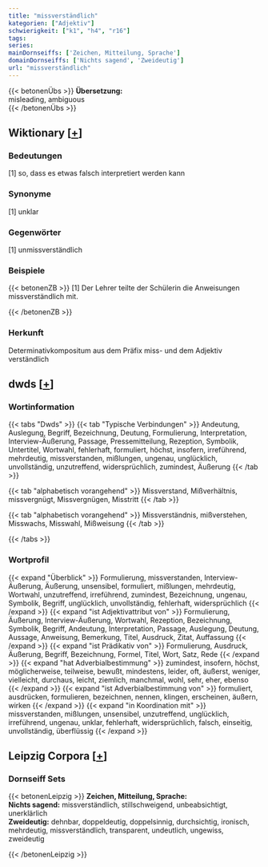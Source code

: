 ```yaml
---
title: "missverständlich"
kategorien: ["Adjektiv"]
schwierigkeit: ["k1", "h4", "r16"]
tags:
series:
mainDornseiffs: ['Zeichen, Mitteilung, Sprache']
domainDornseiffs: ['Nichts sagend', 'Zweideutig']
url: "missverständlich"
---
```


{{< betonenÜbs >}}
**Übersetzung:**  
misleading, ambiguous  
{{< /betonenÜbs >}}

## Wiktionary [[+](https://de.wiktionary.org/wiki/missverständlich)]

### Bedeutungen
[1] so, dass es etwas falsch interpretiert werden kann  

### Synonyme
[1] unklar  

### Gegenwörter
[1] unmissverständlich  

### Beispiele
{{< betonenZB >}}
[1] Der Lehrer teilte der Schülerin die Anweisungen missverständlich mit.  

{{< /betonenZB >}}
### Herkunft
Determinativkompositum aus dem Präfix miss- und dem Adjektiv verständlich  



## dwds [[+](https://www.dwds.de/wb/missverständlich)]

### Wortinformation
{{< tabs "Dwds" >}}
{{< tab "Typische Verbindungen" >}}
Andeutung, Auslegung, Begriff, Bezeichnung, Deutung, Formulierung, Interpretation, Interview-Äußerung, Passage, Pressemitteilung, Rezeption, Symbolik, Untertitel, Wortwahl, fehlerhaft, formuliert, höchst, insofern, irreführend, mehrdeutig, missverstanden, mißlungen, ungenau, unglücklich, unvollständig, unzutreffend, widersprüchlich, zumindest, Äußerung
{{< /tab >}}

{{< tab "alphabetisch vorangehend" >}}
Missverstand, Mißverhältnis, missvergnügt, Missvergnügen, Misstritt
{{< /tab >}}

{{< tab "alphabetisch vorangehend" >}}
Missverständnis, mißverstehen, Misswachs, Misswahl, Mißweisung
{{< /tab >}}

{{< /tabs >}}

### Wortprofil
{{< expand "Überblick" >}} Formulierung, missverstanden, Interview-Äußerung, Äußerung, unsensibel, formuliert, mißlungen, mehrdeutig, Wortwahl, unzutreffend, irreführend, zumindest, Bezeichnung, ungenau, Symbolik, Begriff, unglücklich, unvollständig, fehlerhaft, widersprüchlich {{< /expand >}}
{{< expand "ist Adjektivattribut von" >}} Formulierung, Äußerung, Interview-Äußerung, Wortwahl, Rezeption, Bezeichnung, Symbolik, Begriff, Andeutung, Interpretation, Passage, Auslegung, Deutung, Aussage, Anweisung, Bemerkung, Titel, Ausdruck, Zitat, Auffassung {{< /expand >}}
{{< expand "ist Prädikativ von" >}} Formulierung, Ausdruck, Äußerung, Begriff, Bezeichnung, Formel, Titel, Wort, Satz, Rede {{< /expand >}}
{{< expand "hat Adverbialbestimmung" >}} zumindest, insofern, höchst, möglicherweise, teilweise, bewußt, mindestens, leider, oft, äußerst, weniger, vielleicht, durchaus, leicht, ziemlich, manchmal, wohl, sehr, eher, ebenso {{< /expand >}}
{{< expand "ist Adverbialbestimmung von" >}} formuliert, ausdrücken, formulieren, bezeichnen, nennen, klingen, erscheinen, äußern, wirken {{< /expand >}}
{{< expand "in Koordination mit" >}} missverstanden, mißlungen, unsensibel, unzutreffend, unglücklich, irreführend, ungenau, unklar, fehlerhaft, widersprüchlich, falsch, einseitig, unvollständig, überflüssig {{< /expand >}}

## Leipzig Corpora [[+](https://corpora.uni-leipzig.de/en/res?word=missverständlich&corpusId=deu_newscrawl-public_2018)]

### Dornseiff Sets
{{< betonenLeipzig >}}
**Zeichen, Mitteilung, Sprache:**  
**Nichts sagend:** missverständlich, stillschweigend, unbeabsichtigt, unerklärlich  
**Zweideutig:** dehnbar, doppeldeutig, doppelsinnig, durchsichtig, ironisch, mehrdeutig, missverständlich, transparent, undeutlich, ungewiss, zweideutig  

{{< /betonenLeipzig >}}
